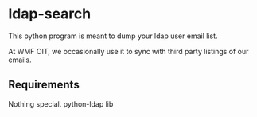 ldap-search
==============

This python program is meant to dump your ldap user email list.

At WMF OIT, we occasionally use it to sync with third party listings of our emails.

Requirements
--------------
Nothing special.
python-ldap lib



